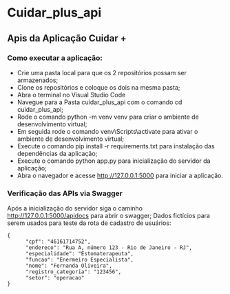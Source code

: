 # Cuidar_plus_api
## Apis da Aplicação Cuidar +

### Como executar a aplicação:
- Crie uma pasta local para que os 2 repositórios possam ser armazenados;
- Clone os repositórios e coloque os dois na mesma pasta;
- Abra o terminal no Visual Studio Code
- Navegue para a Pasta cuidar_plus_api com o comando cd cuidar_plus_api;
- Rode o comando python -m venv venv para criar o ambiente de desenvolvimento virtual;
- Em seguida rode o comando venv\Scripts\activate para ativar o ambiente de desenvolvimento virtual;
- Execute o comando pip install -r requirements.txt para instalação das dependências da aplicação;
- Execute o comando python app.py para inicialização do servidor da aplicação;
- Abra o navegador e acesse http://127.0.0.1:5000 para iniciar a aplicação.

### Verificação das APIs via Swagger
Após a inicialização do servidor siga o caminho http://127.0.0.1:5000/apidocs para abrir o swagger;
Dados fictícios para serem usados para teste da rota de cadastro de usuários:
```
{ 
      "cpf": "46161714752",
      "endereco": "Rua A, número 123 - Rio de Janeiro - RJ",
      "especialidade": "Estomaterapeuta",
      "funcao": "Enermeiro Especialista",
      "nome": "Fernanda Oliveira",
      "registro_categoria": "123456",
      "setor": "operacao"
}
```

